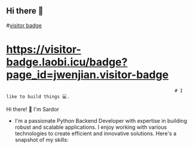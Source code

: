 ## Hi there 👋
#[visitor badge](https://visitor-badge.laobi.icu/badge?page_id=jwenjian.visitor-badge)
# https://visitor-badge.laobi.icu/badge?page_id=jwenjian.visitor-badge

                                                                   # I like to build things 💻.


                                                                   
                          
<!--
**SardorPyDew/SardorPyDew** is a ✨ _special_ ✨ repository because its `README.md` (this file) appears on your GitHub profile.

Here are some ideas to get you started:

- 🔭 I’m currently working on ...
- 🌱 I’m currently learning ...
- 👯 I’m looking to collaborate on ...
- 🤔 I’m looking for help with ...
- 💬 Ask me about ...
- 📫 How to reach me: ...
- 😄 Pronouns: ...
- ⚡ Fun fact: ...
-->
Hi there! 👋 I'm Sardor

- I'm a passionate Python Backend Developer with expertise in building robust and scalable applications. I enjoy working with various technologies to create efficient and innovative solutions. Here's a snapshot of my skills:
